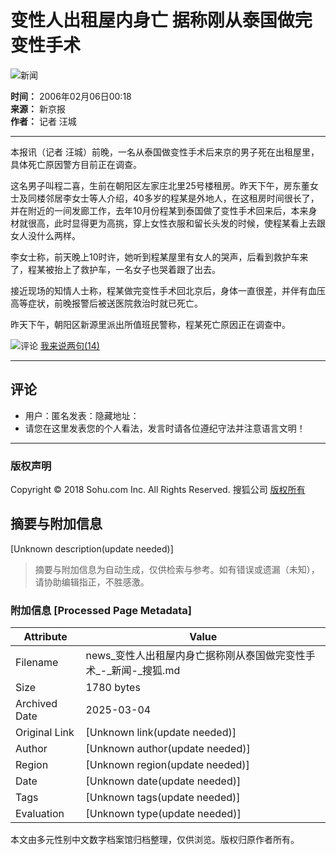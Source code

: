 # 变性人出租屋内身亡 据称刚从泰国做完变性手术

![新闻](https://images.sohu.com/ccc.gif)

**时间：** 2006年02月06日00:18  
**来源：** 新京报  
**作者：** 记者 汪城

---

本报讯（记者 汪城）前晚，一名从泰国做变性手术后来京的男子死在出租屋里，具体死亡原因警方目前正在调查。

这名男子叫程二喜，生前在朝阳区左家庄北里25号楼租房。昨天下午，房东董女士及同楼邻居李女士等人介绍，40多岁的程某是外地人，在这租房时间很长了，并在附近的一间发廊工作，去年10月份程某到泰国做了变性手术回来后，本来身材就很高，此时显得更为高挑，穿上女性衣服和留长头发的时候，使程某看上去跟女人没什么两样。

李女士称，前天晚上10时许，她听到程某屋里有女人的哭声，后看到救护车来了，程某被抬上了救护车，一名女子也哭着跟了出去。

接近现场的知情人士称，程某做完变性手术回北京后，身体一直很差，并伴有血压高等症状，前晚报警后被送医院救治时就已死亡。

昨天下午，朝阳区新源里派出所值班民警称，程某死亡原因正在调查中。

![评论](https://it.sohu.com/upload/20051205-it/icon1.gif) [我来说两句(14)](https://comment.news.sohu.com/comment/topic.jsp?id=241677705)

---

## 评论

- 用户：匿名发表：隐藏地址：
- 请您在这里发表您的个人看法，发言时请各位遵纪守法并注意语言文明！

---

### 版权声明
Copyright © 2018 Sohu.com Inc. All Rights Reserved. 搜狐公司 [版权所有](https://corp.sohu.com/s2007/copyright/)
<!-- tcd_original_link https://news.sohu.com/20060206/n241677705.shtml -->


## 摘要与附加信息

<!-- tcd_abstract -->
[Unknown description(update needed)]
<!-- tcd_abstract_end -->

> 摘要与附加信息为自动生成，仅供检索与参考。如有错误或遗漏（未知），请协助编辑指正，不胜感激。

### 附加信息 [Processed Page Metadata]

| Attribute       | Value                                  |
|-----------------|----------------------------------------|
| Filename        | news_变性人出租屋内身亡据称刚从泰国做完变性手术_-_新闻-_搜狐.md                             |
| Size            | 1780 bytes                           |
| Archived Date   | 2025-03-04                             |
| Original Link   | [Unknown link(update needed)]                       |
| Author          | [Unknown author(update needed)]                               |
| Region          | [Unknown region(update needed)]                               |
| Date            | [Unknown date(update needed)]                                 |
| Tags            | [Unknown tags(update needed)]                                 |
| Evaluation            | [Unknown type(update needed)]                                 |
<!-- tcd_table_end -->

本文由多元性别中文数字档案馆归档整理，仅供浏览。版权归原作者所有。
